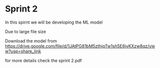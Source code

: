 # Sprint 2

In this spirnt we will be developing the ML model

Due to large file size

Download the model from https://drive.google.com/file/d/1JAtPG81bM5zthjqTw1sh5E6jyKXzw8qz/view?usp=share_link 

for more details check the sprint 2.pdf
